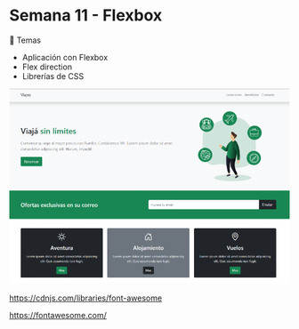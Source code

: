 # Semana 11 - Flexbox

🎯 Temas

- Aplicación con Flexbox
- Flex direction
- Librerías de CSS


![captura](images/captura.png)

https://cdnjs.com/libraries/font-awesome

https://fontawesome.com/

